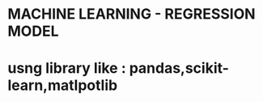 # MACHINE LEARNING - REGRESSION MODEL
# usng library like : pandas,scikit-learn,matlpotlib











